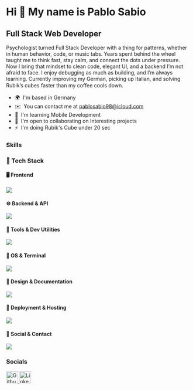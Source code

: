 Hi 👋 My name is Pablo Sabio
============================

Full Stack Web Developer
------------------------

Psychologist turned Full Stack Developer with a thing for patterns, whether in human behavior, code, or music tabs. Years spent behind the wheel taught me to think fast, stay calm, and connect the dots under pressure. Now I bring that mindset to clean code, elegant UI, and a backend I’m not afraid to face. I enjoy debugging as much as building, and I’m always learning. Currently improving my German, picking up Italian, and solving Rubik’s cubes faster than my coﬀee cools down.

* 🌍  I'm based in Germany
* ✉️  You can contact me at [pablosabio98@icloud.com](mailto:pablosabio98@icloud.com)
* 🧠  I'm learning Mobile Development
* 🤝  I'm open to collaborating on Interesting projects
* ⚡  I'm doing Rubik's Cube under 20 sec

### Skills

### 🧠 Tech Stack

#### 🖥️ Frontend
<img src="https://skillicons.dev/icons?i=html,css,js,ts,react,nextjs,redux,tailwind,bootstrap,materialui,sass,threejs" />

#### ⚙️ Backend & API
<img src="https://skillicons.dev/icons?i=nodejs,express,mongodb" />

#### 🧪 Tools & Dev Utilities
<img src="https://skillicons.dev/icons?i=git,github,postman,vscode,npm,vite,sentry" />

#### 🧰 OS & Terminal
<img src="https://skillicons.dev/icons?i=linux,ubuntu,bash" />

#### 🎨 Design & Documentation
<img src="https://skillicons.dev/icons?i=figma,notion" />

#### 🚀 Deployment & Hosting
<img src="https://skillicons.dev/icons?i=vercel,netlify" />

#### 🔗 Social & Contact
<img src="https://skillicons.dev/icons?i=linkedin,apple" />


### Socials

<p align="left"> <a href="https://www.github.com/pablosabio" target="_blank" rel="noreferrer"> <picture> <source media="(prefers-color-scheme: dark)" srcset="https://raw.githubusercontent.com/danielcranney/readme-generator/main/public/icons/socials/github-dark.svg" /> <source media="(prefers-color-scheme: light)" srcset="https://raw.githubusercontent.com/danielcranney/readme-generator/main/public/icons/socials/github.svg" /> <img src="https://raw.githubusercontent.com/danielcranney/readme-generator/main/public/icons/socials/github.svg" width="32" height="32" alt="Github" title="Github" /> </picture> </a> <a href="https://www.linkedin.com/in/pablo-sabio" target="_blank" rel="noreferrer"> <picture> <source media="(prefers-color-scheme: dark)" srcset="https://raw.githubusercontent.com/danielcranney/readme-generator/main/public/icons/socials/linkedin-dark.svg" /> <source media="(prefers-color-scheme: light)" srcset="https://raw.githubusercontent.com/danielcranney/readme-generator/main/public/icons/socials/linkedin.svg" /> <img src="https://raw.githubusercontent.com/danielcranney/readme-generator/main/public/icons/socials/linkedin.svg" width="32" height="32" alt="LinkedIn" title="LinkedIn" /> </picture> </a></p>
